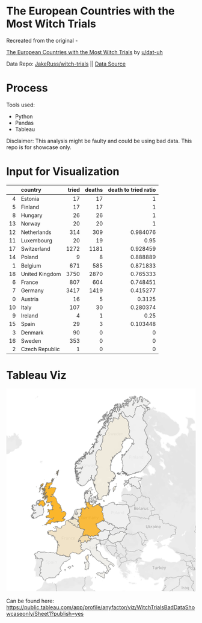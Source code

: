 # The European Countries with the Most Witch Trials

Recreated from the original -

[The European Countries with the Most Witch Trials](https://www.reddit.com/r/dataisbeautiful/comments/pcp4di/oc_the_european_countries_with_the_most_witch/) by [u/dat-uh](https://www.reddit.com/user/dat-uh/)

Data Repo: [JakeRuss/witch-trials](https://github.com/JakeRuss/witch-trials) || [Data Source](https://github.com/JakeRuss/witch-trials/blob/master/data/trials.csv)


# Process

Tools used:

* Python
* Pandas
* Tableau

Disclaimer: This analysis might be faulty and could be using bad data. This repo is for showcase only.

# Input for Visualization



|    | country        |   tried |   deaths |   death to tried ratio |
|---:|:---------------|--------:|---------:|-----------------------:|
|  4 | Estonia        |      17 |       17 |               1        |
|  5 | Finland        |      17 |       17 |               1        |
|  8 | Hungary        |      26 |       26 |               1        |
| 13 | Norway         |      20 |       20 |               1        |
| 12 | Netherlands    |     314 |      309 |               0.984076 |
| 11 | Luxembourg     |      20 |       19 |               0.95     |
| 17 | Switzerland    |    1272 |     1181 |               0.928459 |
| 14 | Poland         |       9 |        8 |               0.888889 |
|  1 | Belgium        |     671 |      585 |               0.871833 |
| 18 | United Kingdom |    3750 |     2870 |               0.765333 |
|  6 | France         |     807 |      604 |               0.748451 |
|  7 | Germany        |    3417 |     1419 |               0.415277 |
|  0 | Austria        |      16 |        5 |               0.3125   |
| 10 | Italy          |     107 |       30 |               0.280374 |
|  9 | Ireland        |       4 |        1 |               0.25     |
| 15 | Spain          |      29 |        3 |               0.103448 |
|  3 | Denmark        |      90 |        0 |               0        |
| 16 | Sweden         |     353 |        0 |               0        |
|  2 | Czech Republic |       1 |        0 |               0        |


# Tableau Viz

![](https://raw.githubusercontent.com/anyfactor/Witch-Trials-Revisited/main/country_viz.png)

Can be found here: https://public.tableau.com/app/profile/anyfactor/viz/WitchTrialsBadDataShowcaseonly/Sheet1?publish=yes
